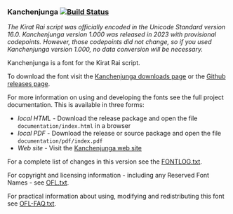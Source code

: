 ### Kanchenjunga [![Build Status](https://build.palaso.org/app/rest/builds/buildType:Fonts_Kanchenjunga/statusIcon)](https://build.palaso.org/viewType.html?buildTypeId=Fonts_Kanchenjunga&guest=1)

_The Kirat Rai script was officially encoded in the Unicode Standard version 16.0. Kanchenjunga version 1.000 was released in 2023 with provisional codepoints. However, those codepoints did not change, so if you used Kanchenjunga version 1.000, no data conversion will be necessary._

Kanchenjunga is a font for the Kirat Rai script. 

To download the font visit the [Kanchenjunga downloads page](https://software.sil.org/kanchenjunga/download/) or the [Github releases page](https://github.com/silnrsi/font-kanchenjunga/releases).

For more information on using and developing the fonts see the full project documentation. This is available in three forms:

- *local HTML* - Download the release package and open the file `documentation/index.html` in a browser
- *local PDF* - Download the release or source package and open the file `documentation/pdf/index.pdf`
- *Web site* - Visit the [Kanchenjunga web site](https://software.sil.org/kanchenjunga) 

For a complete list of changes in this version see the [FONTLOG.txt](FONTLOG.txt).

For copyright and licensing information - including any Reserved Font Names - see [OFL.txt](OFL.txt).

For practical information about using, modifying and redistributing this font see [OFL-FAQ.txt](OFL-FAQ.txt).

